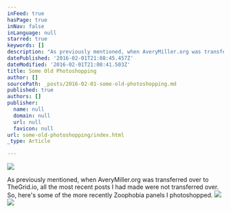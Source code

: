 ```yaml
---
inFeed: true
hasPage: true
inNav: false
inLanguage: null
starred: true
keywords: []
description: "As previously mentioned, when AveryMiller.org was transferred over to TheGrid.io, all the most recent posts I had made were not transferred over. So, here's some of the more recently Zoophobia..."
datePublished: '2016-02-01T21:08:45.457Z'
dateModified: '2016-02-01T21:08:41.503Z'
title: Some Old Photoshopping
author: []
sourcePath: _posts/2016-02-01-some-old-photoshopping.md
published: true
authors: []
publisher:
  name: null
  domain: null
  url: null
  favicon: null
url: some-old-photoshopping/index.html
_type: Article

---
```

![](https://the-grid-user-content.s3-us-west-2.amazonaws.com/5a97055b-555b-4b29-b962-6e514fd747b1.gif)

As previously mentioned, when AveryMiller.org was transferred over to TheGrid.io, all the most recent posts I had made were not transferred over. So, here's some of the more recently Zoophobia panels I photoshopped.
![](https://the-grid-user-content.s3-us-west-2.amazonaws.com/16ba7e07-6fc0-4be7-bb6d-a467783d7300.gif)
![](https://s3-us-west-2.amazonaws.com/the-grid-img/p/11ac1fc674726803f9b8392b4187dfe1dda60515.gif)